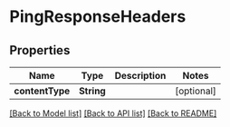 # PingResponseHeaders

## Properties
Name | Type | Description | Notes
------------ | ------------- | ------------- | -------------
**contentType** | **String** |  | [optional] 

[[Back to Model list]](../README.md#documentation-for-models) [[Back to API list]](../README.md#documentation-for-api-endpoints) [[Back to README]](../README.md)


